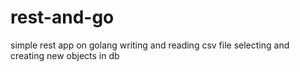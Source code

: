 # rest-and-go
simple rest app on golang
writing and reading csv file
selecting and creating new objects in db
